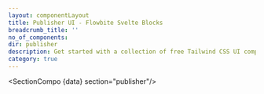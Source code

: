```yaml
---
layout: componentLayout
title: Publisher UI - Flowbite Svelte Blocks
breadcrumb_title: ''
no_of_components:
dir: publisher
description: Get started with a collection of free Tailwind CSS UI components for publishing blog posts, articles, comment sections, sidebar widgets, and more.
category: true
---
```


<script lang="ts">
  import type { PageData } from './$types';
  import SectionCompo from '../utils/Sectioncompo.svelte';
  export let data: PageData;
</script>

<SectionCompo {data} section="publisher"/>
